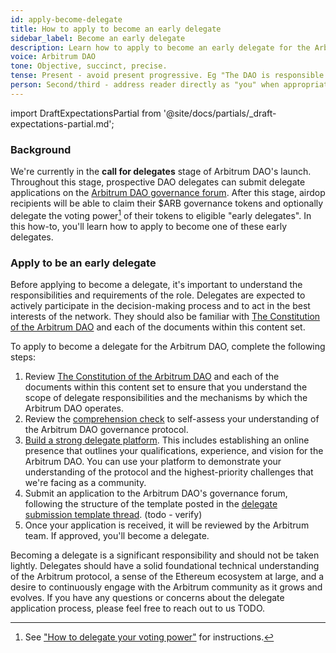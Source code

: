 ```yaml
---
id: apply-become-delegate
title: How to apply to become an early delegate
sidebar_label: Become an early delegate
description: Learn how to apply to become an early delegate for the Arbitrum DAO.
voice: Arbitrum DAO
tone: Objective, succinct, precise.
tense: Present - avoid present progressive. Eg "The DAO is responsible for..." instead of "The DAO is currently responsible for..." and "The DAO is implementing...".
person: Second/third - address reader directly as "you" when appropriate, refer to the DAO as the DAO, not as "we".
---
```


import DraftExpectationsPartial from '@site/docs/partials/_draft-expectations-partial.md'; 

<DraftExpectationsPartial />

### Background

We're currently in the **call for delegates** stage of Arbitrum DAO's launch. Throughout this stage, prospective DAO delegates can submit <a data-quicklook-from='delegate'>delegate</a> applications on the [Arbitrum DAO governance forum](https://forum.arbitrum.io/t/delegation-submission-template/16). After this stage, <a data-quicklook-from='airdrop'>airdop</a> recipients will be able to claim their $ARB governance tokens and optionally delegate the voting power[^1] of their tokens to eligible "early delegates". In this how-to, you'll learn how to apply to become one of these early delegates.

### Apply to be an early delegate

Before applying to become a delegate, it's important to understand the responsibilities and requirements of the role. Delegates are expected to actively participate in the decision-making process and to act in the best interests of the network. They should also be familiar with [The Constitution of the Arbitrum DAO](../dao-constitution) and each of the documents within this content set.

To apply to become a delegate for the Arbitrum DAO, complete the following steps:

 1. Review [The Constitution of the Arbitrum DAO](../dao-constitution) and each of the documents within this content set to ensure that you understand the scope of delegate responsibilities and the mechanisms by which the Arbitrum DAO operates.
 2. Review the [comprehension check](../dao-comprehension-check.md) to self-assess your understanding of the Arbitrum DAO governance protocol.
 3. [Build a strong delegate platform](./build-strong-delegate-platform). This includes establishing an online presence that outlines your qualifications, experience, and vision for the Arbitrum DAO. You can use your platform to demonstrate your understanding of the protocol and the highest-priority challenges that we're facing as a community.
 4. Submit an application to the Arbitrum DAO's governance forum, following the structure of the template posted in the [delegate submission template thread](https://forum.arbitrum.io/t/delegation-submission-template/16). (todo - verify)
 5. Once your application is received, it will be reviewed by the Arbitrum team. If approved, you'll become a delegate.

Becoming a delegate is a significant responsibility and should not be taken lightly. Delegates should have a solid foundational technical understanding of the Arbitrum protocol, a sense of the Ethereum ecosystem at large, and a desire to continuously engage with the Arbitrum community as it grows and evolves. If you have any questions or concerns about the delegate application process, please feel free to reach out to us TODO.

[^1]: See ["How to delegate your voting power"](./select-delegate-voting-power.md) for instructions.